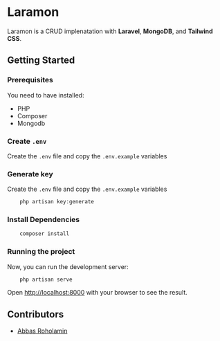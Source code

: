 # Laramon

Laramon is a CRUD implenatation  with **Laravel**, **MongoDB**, and **Tailwind CSS**.

## Getting Started

### Prerequisites

You need to have installed:

- PHP
- Composer
- Mongodb


### Create `.env`

Create the `.env` file and copy the `.env.example` variables

### Generate key

Create the `.env` file and copy the `.env.example` variables

```bash 
    php artisan key:generate
```
### Install Dependencies 

```bash 
    composer install
```

### Running the project

Now, you can run the development server:

```bash
    php artisan serve
```

Open [http://localhost:8000](http://localhost:8000) with your browser to see the result.

## Contributors

- [Abbas Roholamin](https://github.com/abbas)
